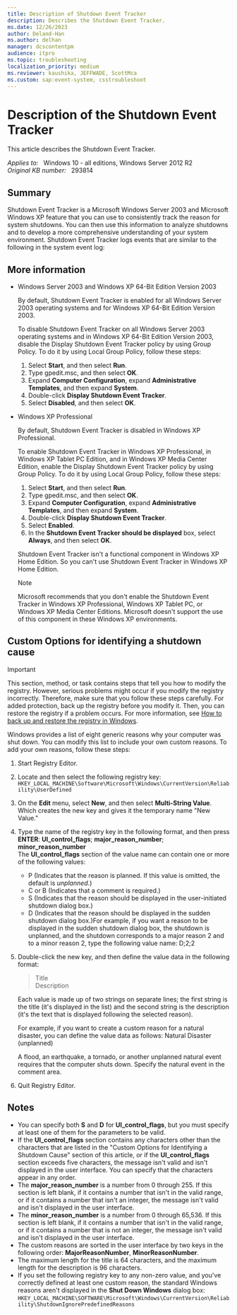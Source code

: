 ```yaml
---
title: Description of Shutdown Event Tracker
description: Describes the Shutdown Event Tracker.
ms.date: 12/26/2023
author: Deland-Han
ms.author: delhan
manager: dcscontentpm
audience: itpro
ms.topic: troubleshooting
localization_priority: medium
ms.reviewer: kaushika, JEFFWADE, ScottMca
ms.custom: sap:event-system, csstroubleshoot
---
```

# Description of the Shutdown Event Tracker

This article describes the Shutdown Event Tracker.

_Applies to:_ &nbsp; Windows 10 - all editions, Windows Server 2012 R2  
_Original KB number:_ &nbsp; 293814

## Summary

Shutdown Event Tracker is a Microsoft Windows Server 2003 and Microsoft Windows XP feature that you can use to consistently track the reason for system shutdowns. You can then use this information to analyze shutdowns and to develop a more comprehensive understanding of your system environment. Shutdown Event Tracker logs events that are similar to the following in the system event log:

## More information

- Windows Server 2003 and Windows XP 64-Bit Edition Version 2003

    By default, Shutdown Event Tracker is enabled for all Windows Server 2003 operating systems and for Windows XP 64-Bit Edition Version 2003.

    To disable Shutdown Event Tracker on all Windows Server 2003 operating systems and in Windows XP 64-Bit Edition Version 2003, disable the Display Shutdown Event Tracker policy by using Group Policy. To do it by using Local Group Policy, follow these steps:

    1. Select **Start**, and then select **Run**.
    2. Type gpedit.msc, and then select **OK**.
    3. Expand **Computer Configuration**, expand **Administrative Templates**, and then expand **System**.
    4. Double-click **Display Shutdown Event Tracker**.
    5. Select **Disabled**, and then select **OK**.

- Windows XP Professional

    By default, Shutdown Event Tracker is disabled in Windows XP Professional.

    To enable Shutdown Event Tracker in Windows XP Professional, in Windows XP Tablet PC Edition, and in Windows XP Media Center Edition, enable the Display Shutdown Event Tracker policy by using Group Policy. To do it by using Local Group Policy, follow these steps:

    1. Select **Start**, and then select **Run**.
    2. Type gpedit.msc, and then select **OK**.
    3. Expand **Computer Configuration**, expand **Administrative Templates**, and then expand **System**.
    4. Double-click **Display Shutdown Event Tracker**.
    5. Select **Enabled**.
    6. In the **Shutdown Event Tracker should be displayed** box, select **Always**, and then select **OK**.

    Shutdown Event Tracker isn't a functional component in Windows XP Home Edition. So you can't use Shutdown Event Tracker in Windows XP Home Edition.

    > [!NOTE]
    > Microsoft recommends that you don't enable the Shutdown Event Tracker in Windows XP Professional, Windows XP Tablet PC, or Windows XP Media Center Editions. Microsoft doesn't support the use of this component in these Windows XP environments.

## Custom Options for identifying a shutdown cause

> [!IMPORTANT]
> This section, method, or task contains steps that tell you how to modify the registry. However, serious problems might occur if you modify the registry incorrectly. Therefore, make sure that you follow these steps carefully. For added protection, back up the registry before you modify it. Then, you can restore the registry if a problem occurs. For more information, see [How to back up and restore the registry in Windows](https://support.microsoft.com/help/322756).

Windows provides a list of eight generic reasons why your computer was shut down. You can modify this list to include your own custom reasons. To add your own reasons, follow these steps:

1. Start Registry Editor.
2. Locate and then select the following registry key:
    `HKEY_LOCAL_MACHINE\Software\Microsoft\Windows\CurrentVersion\Reliability\UserDefined`
3. On the **Edit** menu, select **New**, and then select **Multi-String Value**. Which creates the new key and gives it the temporary name "New Value."
4. Type the name of the registry key in the following format, and then press **ENTER**:
    **UI_control_flags**; **major_reason_number**; **minor_reason_number**  
    The **UI_control_flags** section of the value name can contain one or more of the following values:
   - P (Indicates that the reason is planned. If this value is omitted, the default is *unplanned*.)
   - C or B (Indicates that a comment is required.)
   - S (Indicates that the reason should be displayed in the user-initiated shutdown dialog box.)
   - D (Indicates that the reason should be displayed in the sudden shutdown dialog box.)For example, if you want a reason to be displayed in the sudden shutdown dialog box, the shutdown is unplanned, and the shutdown corresponds to a major reason 2 and to a minor reason 2, type the following value name: D;2;2

5. Double-click the new key, and then define the value data in the following format:
    > Title  
    Description

    Each value is made up of two strings on separate lines; the first string is the title (it's displayed in the list) and the second string is the description (it's the text that is displayed following the selected reason).

    For example, if you want to create a custom reason for a natural disaster, you can define the value data as follows: Natural Disaster (unplanned)

    A flood, an earthquake, a tornado, or another unplanned natural event requires that the computer shuts down. Specify the natural event in the comment area.

6. Quit Registry Editor.

## Notes

- You can specify both **S** and **D** for **UI_control_flags**, but you must specify at least one of them for the parameters to be valid.
- If the **UI_control_flags** section contains any characters other than the characters that are listed in the "Custom Options for Identifying a Shutdown Cause" section of this article, or if the **UI_control_flags** section exceeds five characters, the message isn't valid and isn't displayed in the user interface. You can specify that the characters appear in any order.
- The **major_reason_number** is a number from 0 through 255. If this section is left blank, if it contains a number that isn't in the valid range, or if it contains a number that isn't an integer, the message isn't valid and isn't displayed in the user interface.
- The **minor_reason_number** is a number from 0 through 65,536. If this section is left blank, if it contains a number that isn't in the valid range, or if it contains a number that is not an integer, the message isn't valid and isn't displayed in the user interface.
- The custom reasons are sorted in the user interface by two keys in the following order: **MajorReasonNumber**, **MinorReasonNumber**.
- The maximum length for the title is 64 characters, and the maximum length for the description is 96 characters.
- If you set the following registry key to any non-zero value, and you've correctly defined at least one custom reason, the standard Windows reasons aren't displayed in the **Shut Down Windows** dialog box:
    `HKEY_LOCAL_MACHINE\SOFTWARE\Microsoft\Windows\CurrentVersion\Reliability\ShutdownIgnorePredefinedReasons`
